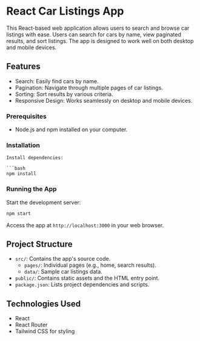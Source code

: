 # React Car Listings App

This React-based web application allows users to search and browse car listings with ease. Users can search for cars by name, view paginated results, and sort listings. The app is designed to work well on both desktop and mobile devices.

## Features

- Search: Easily find cars by name.
- Pagination: Navigate through multiple pages of car listings.
- Sorting: Sort results by various criteria.
- Responsive Design: Works seamlessly on desktop and mobile devices.



### Prerequisites

- Node.js and npm installed on your computer.

### Installation


   ```
 Install dependencies:

   ```bash
   npm install
   ```

### Running the App

Start the development server:

```bash
npm start
```

Access the app at `http://localhost:3000` in your web browser.

## Project Structure

- `src/`: Contains the app's source code.
  - `pages/`: Individual pages (e.g., home, search results).
  - `data/`: Sample car listings data.
- `public/`: Contains static assets and the HTML entry point.
- `package.json`: Lists project dependencies and scripts.

## Technologies Used

- React
- React Router
- Tailwind CSS for styling

